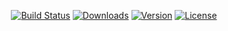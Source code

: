 <p align="center">
  <a href="https://travis-ci.org/rishiqing/rishiqing-deploy/builds"><img src="https://img.shields.io/travis/rishiqing/rishiqing-deploy.svg" alt="Build Status"></a>
  <a href="https://www.npmjs.com/package/rishiqing-deploy"><img src="https://img.shields.io/npm/dt/rishiqing-deploy.svg" alt="Downloads"></a>
  <a href="https://www.npmjs.com/package/rishiqing-deploy"><img src="https://img.shields.io/npm/v/rishiqing-deploy.svg" alt="Version"></a>
  <a href="https://www.npmjs.com/package/rishiqing-deploy"><img src="https://img.shields.io/npm/l/rishiqing-deploy.svg" alt="License"></a>
  <br>
</p>
